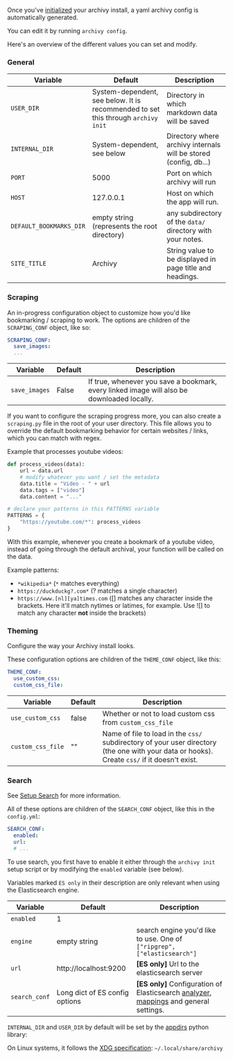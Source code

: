 Once you've [initialized](install.md) your archivy install, a yaml archivy config is automatically generated.

You can edit it by running `archivy config`.

Here's an overview of the different values you can set and modify.


### General

| Variable                | Default                     | Description                           |
|-------------------------|-----------------------------|---------------------------------------|
| `USER_DIR`      | System-dependent, see below. It is recommended to set this through `archivy init` | Directory in which markdown data will be saved |
| `INTERNAL_DIR`  | System-dependent, see below | Directory where archivy internals will be stored (config, db...)
| `PORT`          | 5000                        | Port on which archivy will run        |
| `HOST`          | 127.0.0.1                   | Host on which the app will run. |
| `DEFAULT_BOOKMARKS_DIR` | empty string (represents the root directory) | any subdirectory of the `data/` directory with your notes.
| `SITE_TITLE`    | Archivy                     | String value to be displayed in page title and headings. |

### Scraping

An in-progress configuration object to customize how you'd like bookmarking / scraping to work. The options are children of the `SCRAPING_CONF` object, like so:

```yaml
SCRAPING_CONF:
  save_images:
  ...
```

| Variable                | Default                     | Description                           |
|-------------------------|-----------------------------|---------------------------------------|
| `save_images` | False | If true, whenever you save a bookmark, every linked image will also be downloaded locally. |

If you want to configure the scraping progress more, you can also create a `scraping.py` file in the root of your user directory. This file allows you to override the default bookmarking behavior for certain websites / links, which you can match with regex.

Example that processes youtube videos:

```python
def process_videos(data):
	url = data.url
	# modify whatever you want / set the metadata
	data.title = "Video - " + url
	data.tags = ["video"]
	data.content = "..."

# declare your patterns in this PATTERNS variable
PATTERNS = {
	"https://youtube.com/*": process_videos
}
```

With this example, whenever you create a bookmark of a youtube video, instead of going through the default archival, your function will be called on the data.

Example patterns:

- `*wikipedia*` (`*` matches everything)
- `https://duckduckg?.com*` (? matches a single character)
- `https://www.[nl][ya]times.com` ([] matches any character inside the brackets. Here it'll match nytimes or latimes, for example. Use ![] to match any character **not** inside the brackets)

### Theming

Configure the way your Archivy install looks.

These configuration options are children of the `THEME_CONF` object, like this:

```yaml
THEME_CONF:
  use_custom_css:
  custom_css_file:
```

| Variable | Default | Description |
|------|-------|----|
| `use_custom_css` | false | Whether or not to load custom css from `custom_css_file` |
| `custom_css_file` | "" | Name of file to load in the `css/` subdirectory of your user directory (the one with your data or hooks). Create `css/` if it doesn't exist. |


### Search

See [Setup Search](setup-search.md) for more information.

All of these options are children of the `SEARCH_CONF` object, like this in the `config.yml`:

```yaml
SEARCH_CONF:
  enabled:
  url:
  # ...
```
To use search, you first have to enable it either through the `archivy init` setup script or by modifying the `enabled` variable (see below).

Variables marked `ES only` in their description are only relevant when using the Elasticsearch engine.

| Variable                | Default                        | Description                           |
|-------------------------|--------------------------------|---------------------------------------|
| `enabled`               | 1                              |                                       |
| `engine`                | empty string                   | search engine you'd like to use. One of `["ripgrep", ["elasticsearch"]`|
| `url`                   | http://localhost:9200          | **[ES only]** Url to the elasticsearch server       |
| `search_conf`           | Long dict of ES config options | **[ES only]** Configuration of Elasticsearch [analyzer](https://www.elastic.co/guide/en/elasticsearch/reference/current/analysis.html), [mappings](https://www.elastic.co/guide/en/elasticsearch/reference/current/mapping.html) and general settings. |


`INTERNAL_DIR` and `USER_DIR` by default will be set by the
[appdirs](https://pypi.org/project/appdirs/) python library:

On Linux systems, it follows the [XDG
specification](https://specifications.freedesktop.org/basedir-spec/basedir-spec-latest.html):
`~/.local/share/archivy`
